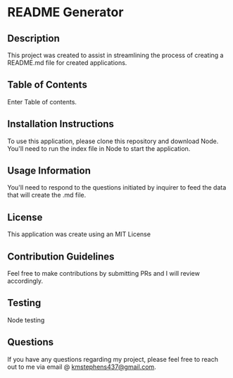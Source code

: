   # README Generator

  ## Description
  This project was created to assist in streamlining the process of creating a README.md file for created applications.

  ## Table of Contents
  Enter Table of contents.

  ## Installation Instructions
  To use this application, please clone this repository and download Node. You'll need to run the index file in Node to start the application.

  ## Usage Information
  You'll need to respond to the questions initiated by inquirer to feed the data that will create the .md file.

  ## License
  This application was create using an MIT License

  ## Contribution Guidelines
  Feel free to make contributions by submitting PRs and I will review accordingly. 

  ## Testing
  Node testing

  ## Questions
  If you have any questions regarding my project, please feel free to reach out to me via email @ kmstephens437@gmail.com.


